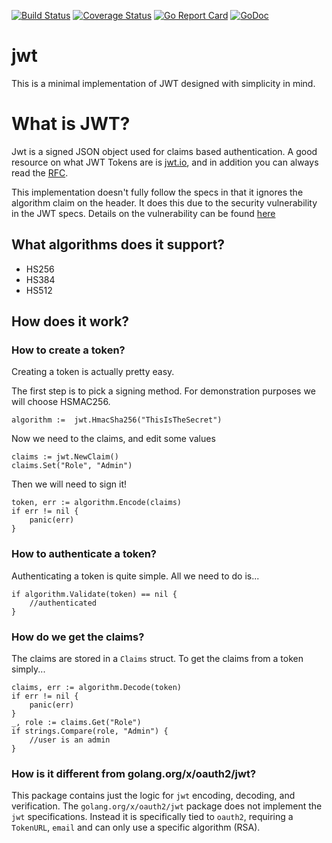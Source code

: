 [![Build Status](https://travis-ci.org/robbert229/jwt.svg?branch=master)](https://travis-ci.org/robbert229/jwt) [![Coverage Status](https://coveralls.io/repos/github/robbert229/jwt/badge.svg?branch=master)](https://coveralls.io/github/robbert229/jwt?branch=master) [![Go Report Card](https://goreportcard.com/badge/github.com/robbert229/jwt)](https://goreportcard.com/report/github.com/robbert229/jwt) [![GoDoc](https://godoc.org/github.com/robbert229/jwt?status.svg)](https://godoc.org/github.com/robbert229/jwt)

# jwt
This is a minimal implementation of JWT designed with simplicity in mind.

# What is JWT?
Jwt is a signed JSON object used for claims based authentication. A good resource on what JWT Tokens are is [jwt.io](https://jwt.io/), and in addition you can always read the [RFC](https://tools.ietf.org/html/rfc7519).

This implementation doesn't fully follow the specs in that it ignores the algorithm claim on the header. It does this due to the security vulnerability in the JWT specs. Details on the vulnerability can be found [here](https://auth0.com/blog/2015/03/31/critical-vulnerabilities-in-json-web-token-libraries/)

## What algorithms does it support?
* HS256
* HS384
* HS512

## How does it work?

### How to create a token?
Creating a token is actually pretty easy.

The first step is to pick a signing method. For demonstration purposes we will choose HSMAC256.

    algorithm :=  jwt.HmacSha256("ThisIsTheSecret")
   
Now we need to the claims, and edit some values

    claims := jwt.NewClaim()
    claims.Set("Role", "Admin")
    
Then we will need to sign it!

    token, err := algorithm.Encode(claims)
    if err != nil {
        panic(err)    
    }
    
### How to authenticate a token?
Authenticating a token is quite simple. All we need to do is...

    if algorithm.Validate(token) == nil {
        //authenticated
    } 
    
### How do we get the claims?
The claims are stored in a `Claims` struct. To get the claims from a token simply...
    
    claims, err := algorithm.Decode(token)
    if err != nil {
        panic(err)
    }
    _, role := claims.Get("Role")
    if strings.Compare(role, "Admin") {
        //user is an admin    
    }
    
    
### How is it different from golang.org/x/oauth2/jwt?
This package contains just the logic for `jwt` encoding, decoding, and verification. The `golang.org/x/oauth2/jwt` package does not implement the `jwt` specifications. Instead it is specifically tied to `oauth2`, requiring a `TokenURL`, `email` and can only use a specific algorithm (RSA).
